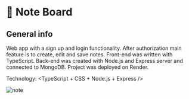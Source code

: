 # :pushpin: Note Board

## General info

Web app with a sign up and login functionality. After authorization main feature is to create, edit and save notes. Front-end was written with TypeScript. Back-end was created with Node.js and Express server and connected to MongoDB. Project was deployed on Render.

Technology: <TypeScript + CSS + Node.js + Express />

![note](https://user-images.githubusercontent.com/75247773/204061478-14c05308-41d1-4c0b-a296-1b6d78693484.jpg)
